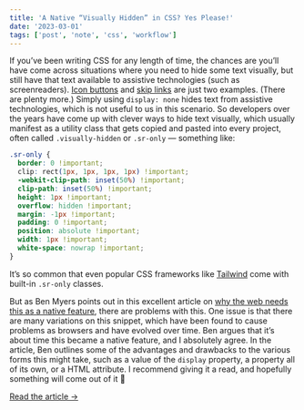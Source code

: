 ```yaml
---
title: 'A Native “Visually Hidden” in CSS? Yes Please!'
date: '2023-03-01'
tags: ['post', 'note', 'css', 'workflow']
---
```


If you’ve been writing CSS for any length of time, the chances are you’ll have come across situations where you need to hide some text visually, but still have that text available to assistive technologies (such as screenreaders). [Icon buttons](https://www.sarasoueidan.com/blog/accessible-icon-buttons/) and [skip links](https://css-tricks.com/how-to-create-a-skip-to-content-link/) are just two examples. (There are plenty more.) Simply using `display: none` hides text from assistive technologies, which is not useful to us in this scenario. So developers over the years have come up with clever ways to hide text visually, which usually manifest as a utility class that gets copied and pasted into every project, often called `.visually-hidden` or `.sr-only` — something like:

```css
.sr-only {
  border: 0 !important;
  clip: rect(1px, 1px, 1px, 1px) !important;
  -webkit-clip-path: inset(50%) !important;
  clip-path: inset(50%) !important;
  height: 1px !important;
  overflow: hidden !important;
  margin: -1px !important;
  padding: 0 !important;
  position: absolute !important;
  width: 1px !important;
  white-space: nowrap !important;
}
```

It’s so common that even popular CSS frameworks like [Tailwind](https://tailwindcss.com) come with built-in `.sr-only` classes.

But as Ben Myers points out in this excellent article on [why the web needs this as a native feature](https://benmyers.dev/blog/native-visually-hidden/), there are problems with this. One issue is that there are many variations on this snippet, which have been found to cause problems as browsers and have evolved over time. Ben argues that it’s about time this became a native feature, and I absolutely agree. In the article, Ben outlines some of the advantages and drawbacks to the various forms this might take, such as a value of the `display` property, a property all of its own, or a HTML attribute. I recommend giving it a read, and hopefully something will come out of it 🙂

[Read the article →](https://benmyers.dev/blog/native-visually-hidden/)

